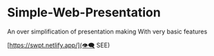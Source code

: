 # Simple-Web-Presentation

An over simplification of presentation making
With very basic features

[https://swpt.netlify.app/](👁‍🗨 SEE)
